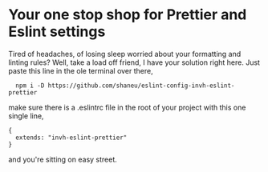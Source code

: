 # Your one stop shop for Prettier and Eslint settings

Tired of headaches, of losing sleep worried about your formatting and linting
rules? Well, take a load off friend, I have your solution right here. Just paste
this line in the ole terminal over there,

```
  npm i -D https://github.com/shaneu/eslint-config-invh-eslint-prettier
```

make sure there is a .eslintrc file in the root of your project with this one
single line,

```
{
  extends: "invh-eslint-prettier"
}
```

and you're sitting on easy street.

